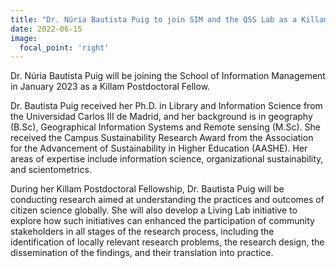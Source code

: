 ```yaml
---
title: "Dr. Núria Bautista Puig to join SIM and the QSS Lab as a Killam Postdoctoral Fellow" 
date: 2022-06-15
image:
  focal_point: 'right'
---
```


Dr. Núria Bautista Puig will be joining the School of Information Management in January 2023 as a Killam Postdoctoral Fellow. 

Dr. Bautista Puig received her Ph.D. in Library and Information Science from the Universidad Carlos III de Madrid, and her background is in geography (B.Sc), Geographical Information Systems and Remote sensing (M.Sc). 
She received the Campus Sustainability Research Award from the Association for the Advancement of Sustainability in Higher Education (AASHE). 
Her areas of expertise include information science, organizational sustainability, and scientometrics. 

During her Killam Postdoctoral Fellowship, Dr. Bautista Puig will be conducting research aimed at understanding the practices and outcomes of citizen science globally. 
She will also develop a Living Lab initiative to explore how such initiatives can enhanced the participation of community stakeholders in all stages of the research process, including the identification of locally relevant research problems, the research design, the dissemination of the findings, and their translation into practice.

<!--more-->
